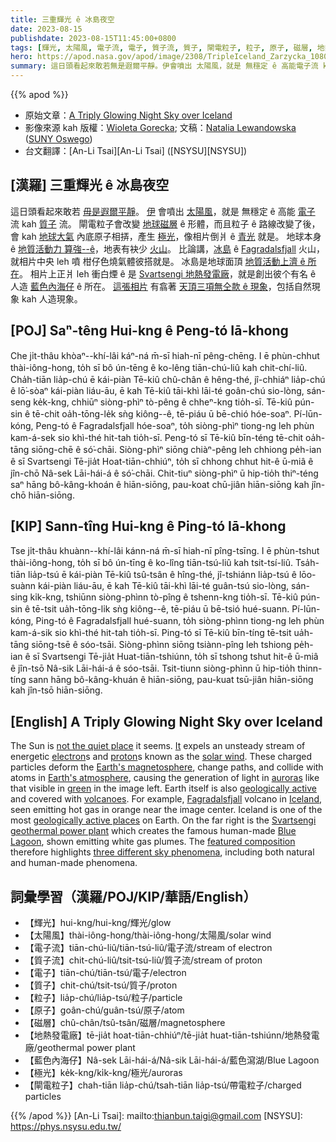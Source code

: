 ```yaml
---
title: 三重輝光 ê 冰島夜空
date: 2023-08-15
publishdate: 2023-08-15T11:45:00+0800
tags: [輝光, 太陽風, 電子流, 電子, 質子流, 質子, 閘電粒子, 粒子, 原子, 磁層, 地熱發電廠, 藍色內海仔, 極光]
hero: https://apod.nasa.gov/apod/image/2308/TripleIceland_Zarzycka_1080.jpg
summary: 這日頭看起來敢若無是遐爾平靜。伊會噴出 太陽風，就是 無穩定 ê 高能電子流 kah 質子流。
---
```


{{% apod %}}

- 原始文章：[A Triply Glowing Night Sky over Iceland](https://apod.nasa.gov/apod/ap230815.html)
- 影像來源 kah 版權：[Wioleta Gorecka](https://www.instagram.com/wiola.gorecka/?igshid=ff0xckzefdlb); 文稿：[Natalia Lewandowska](https://www.oswego.edu/physics/natalia-lewandowska) ([SUNY Oswego](https://www.oswego.edu/physics/))
- 台文翻譯：[An-Li Tsai][An-Li Tsai] ([NSYSU][NSYSU])

## [漢羅] 三重輝光 ê 冰島夜空
這日頭看起來敢若 [毋是遐爾平靜][not the quiet place]。
[伊][It] 會噴出 [太陽風][solar wind]，就是 無穩定 ê 高能 [電子][electron] 流 kah [質子][proton] 流。
閘電粒子會改變 [地球磁層][Earth's magnetosphere] ê 形體，而且粒子 ê 路線改變了後，會 kah [地球大氣][Earth's atmosphere] 內底原子相挵，產生 [極光][auroras]，像相片倒爿 ê [青光][green] 就是。
地球本身 ê [地質活動力 算強--ê][geologically active]，地表有袂少 [火山][volcanoes]。
比論講，[冰島][Iceland] ê [Fagradalsfjall][Fagradalsfjall] 火山，就相片中央 leh 噴 柑仔色燒氣體彼搭就是。
冰島是地球面頂 [地質活動上濟 ê 所在][geologically active places]。
相片上正爿 leh 衝白煙 ê 是 [Svartsengi 地熱發電廠][Svartsengi geothermal power plant]，就是創出彼个有名 ê 人造 [藍色內海仔][Blue Lagoon] ê 所在。
[這張相片][featured composition] 有翕著 [天頂三項無仝款 ê 現象][three different sky phenomena]，包括自然現象 kah 人造現象。

## [POJ] Saⁿ-têng Hui-kng ê Peng-tó Iā-khong
Che ji̍t-thâu khòaⁿ--khí-lâi káⁿ-ná m̄-sī hiah-nī pêng-chēng.
I ē phùn-chhut thài-iông-hong, to̍h sī bô ún-tēng ê ko-lêng tiān-chú-liû kah chit-chí-liû.
Cha̍h-tiān lia̍p-chú ē kái-piàn Tē-kiû chû-chân ê hêng-thé, jî-chhiáⁿ lia̍p-chú ê lō͘-sòaⁿ kái-piàn liáu-āu, ē kah Tē-kiû tāi-khì lāi-té goân-chú sio-lòng, sán-seng ke̍k-kng, chhiūⁿ siòng-phìⁿ tò-pêng ê chheⁿ-kng tio̍h-sī.
Tē-kiû pún-sin ê tē-chit oa̍h-tōng-le̍k sǹg kiông--ê, tē-piáu ū bē-chió hóe-soaⁿ.
Pí-lūn-kóng, Peng-tó ê Fagradalsfjall hóe-soaⁿ, to̍h siòng-phìⁿ tiong-ng leh phùn kam-á-sek sio khì-thé hit-tah tio̍h-sī.
Peng-tó sī Tē-kiû bīn-téng tē-chit oa̍h-tāng siōng-chē ê só͘-chāi.
Siòng-phìⁿ siōng chiàⁿ-pêng leh chhiong pe̍h-ian ê sī Svartsengi Tē-jia̍t Hoat-tiān-chhiúⁿ, to̍h sī chhong chhut hit-ê ū-miâ ê jîn-chō Nâ-sek Lāi-hái-á ê só͘-chāi.
Chit-tiuⁿ siòng-phìⁿ ū hip-tio̍h thiⁿ-téng saⁿ hāng bô-kâng-khoán ê hiān-siōng, pau-koat chū-jiân hiān-siōng kah jîn-chō hiān-siōng.

## [KIP] Sann-tîng Hui-kng ê Ping-tó Iā-khong
Tse ji̍t-thâu khuànn--khí-lâi kánn-ná m̄-sī hiah-nī pîng-tsīng.
I ē phùn-tshut thài-iông-hong, to̍h sī bô ún-tīng ê ko-lîng tiān-tsú-liû kah tsit-tsí-liû.
Tsa̍h-tiān lia̍p-tsú ē kái-piàn Tē-kiû tsû-tsân ê hîng-thé, jî-tshiánn lia̍p-tsú ê lōo-suànn kái-piàn liáu-āu, ē kah Tē-kiû tāi-khì lāi-té guân-tsú sio-lòng, sán-sing ki̍k-kng, tshiūnn siòng-phìnn tò-pîng ê tshenn-kng tio̍h-sī.
Tē-kiû pún-sin ê tē-tsit ua̍h-tōng-li̍k sǹg kiông--ê, tē-piáu ū bē-tsió hué-suann.
Pí-lūn-kóng, Ping-tó ê Fagradalsfjall hué-suann, to̍h siòng-phìnn tiong-ng leh phùn kam-á-sik sio khì-thé hit-tah tio̍h-sī.
Ping-tó sī Tē-kiû bīn-tíng tē-tsit ua̍h-tāng siōng-tsē ê sóo-tsāi.
Siòng-phìnn siōng tsiànn-pîng leh tshiong pe̍h-ian ê sī Svartsengi Tē-jia̍t Huat-tiān-tshiúnn, to̍h sī tshong tshut hit-ê ū-miâ ê jîn-tsō Nâ-sik Lāi-hái-á ê sóo-tsāi.
Tsit-tiunn siòng-phìnn ū hip-tio̍h thinn-tíng sann hāng bô-kâng-khuán ê hiān-siōng, pau-kuat tsū-jiân hiān-siōng kah jîn-tsō hiān-siōng.

## [English] A Triply Glowing Night Sky over Iceland
The Sun is [not the quiet place][not the quiet place] it seems.
[It][It] expels an unsteady stream of energetic [electron][electron]s and [proton][proton]s known as the [solar wind][solar wind].
These charged particles deform the [Earth's magnetosphere][Earth's magnetosphere], change paths, and collide with atoms in [Earth's atmosphere][Earth's atmosphere], causing the generation of light in [auroras][auroras] like that visible in [green][green] in the image left.
Earth itself is also [geologically active][geologically active] and covered with [volcanoes][volcanoes].
For example, [Fagradalsfjall][Fagradalsfjall] volcano in [Iceland][Iceland], seen emitting hot gas in orange near the image center.
Iceland is one of the most [geologically active places][geologically active places] on Earth.
On the far right is the [Svartsengi geothermal power plant][Svartsengi geothermal power plant] which creates the famous human-made [Blue Lagoon][Blue Lagoon], shown emitting white gas plumes.
The [featured composition][featured composition] therefore highlights [three different sky phenomena][three different sky phenomena], including both natural and human-made phenomena.

## 詞彙學習（漢羅/POJ/KIP/華語/English）
- 【輝光】hui-kng/hui-kng/輝光/glow
- 【太陽風】thài-iông-hong/thài-iông-hong/太陽風/solar wind
- 【電子流】tiān-chú-liû/tiān-tsú-liû/電子流/stream of electron
- 【質子流】chit-chú-liû/tsit-tsú-liû/質子流/stream of proton
- 【電子】tiān-chú/tiān-tsú/電子/electron
- 【質子】chit-chú/tsit-tsú/質子/proton
- 【粒子】lia̍p-chú/lia̍p-tsú/粒子/particle
- 【原子】goân-chú/guân-tsú/原子/atom
- 【磁層】chû-chân/tsû-tsân/磁層/magnetosphere
- 【地熱發電廠】tē-jia̍t hoat-tiān-chhiúⁿ/tē-jia̍t huat-tiān-tshiúnn/地熱發電廠/geothermal power plant
- 【藍色內海仔】Nâ-sek Lāi-hái-á/Nâ-sik Lāi-hái-á/藍色瀉湖/Blue Lagoon
- 【極光】ke̍k-kng/ki̍k-kng/極光/auroras
- 【閘電粒子】chah-tiān lia̍p-chú/tsah-tiān lia̍p-tsú/帶電粒子/charged particles

{{% /apod %}}
[An-Li Tsai]: mailto:thianbun.taigi@gmail.com
[NSYSU]: https://phys.nsysu.edu.tw/

[copyright]: https://apod.nasa.gov/apod/fap/lib/about_apod.html#srapply
[License]: https://creativecommons.org/licenses/by/2.0/

[not the quiet place]:https://apod.nasa.gov/apod/ap230711.html
[It]:https://soho.nascom.nasa.gov/data/realtime-images.html
[electron]:https://en.wikipedia.org/wiki/Electron
[proton]:https://en.wikipedia.org/wiki/Proton
[solar wind]:https://solarsystem.nasa.gov/resources/2288/the-solar-wind-across-our-solar-system/
[Earth's magnetosphere]:https://www.nasa.gov/mission_pages/sunearth/multimedia/magnetosphere.html
[Earth's atmosphere]:https://spaceplace.nasa.gov/atmosphere/en/
[auroras]:https://apod.nasa.gov/apod/ap230704.html
[green]:https://www.theaurorazone.com/about-the-aurora/the-science-of-the-northern-lights/the-northern-lights-colours
[geologically active]:https://en.wikipedia.org/wiki/Geological_history_of_Earth
[volcanoes]:https://apod.nasa.gov/apod/ap210303.html
[Fagradalsfjall]:https://youtu.be/DQx96G4yHd8
[Iceland]:https://en.wikipedia.org/wiki/Iceland
[geologically active places]:https://en.wikipedia.org/wiki/Geology_of_Reykjanes_Peninsula
[Svartsengi geothermal power plant]:https://guidetoiceland.is/travel-iceland/drive/svartsengi
[Blue Lagoon]:https://www.insider.com/icelands-blue-lagoon-man-made-2017-11
[featured composition]:https://www.instagram.com/p/CukPkBPo5b3/
[three different sky phenomena]:https://as2.ftcdn.net/v2/jpg/01/89/49/89/1000_F_189498933_OeutsN0mMlzJGaJZJvkXIsoSCUCFIO7W.jpg
